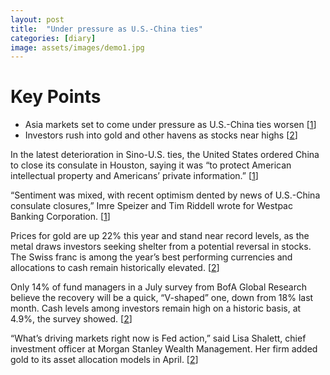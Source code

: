 ```yaml
---
layout: post
title:  "Under pressure as U.S.-China ties"
categories: [diary]
image: assets/images/demo1.jpg
---
```

# Key Points
* Asia markets set to come under pressure as U.S.-China ties worsen [[1]]
* Investors rush into gold and other havens as stocks near highs [[2]]

In the latest deterioration in Sino-U.S. ties, the United States ordered China to close its consulate in Houston, saying it was “to protect American intellectual property and Americans’ private information.” [[1]]

“Sentiment was mixed, with recent optimism dented by news of U.S.-China consulate closures,” Imre Speizer and Tim Riddell wrote for Westpac Banking Corporation. [[1]]

Prices for gold are up 22% this year and stand near record levels, as the metal draws investors seeking shelter from a potential reversal in stocks. The Swiss franc is among the year’s best performing currencies and allocations to cash remain historically elevated. [[2]]

Only 14% of fund managers in a July survey from BofA Global Research believe the recovery will be a quick, “V-shaped” one, down from 18% last month. Cash levels among investors remain high on a historic basis, at 4.9%, the survey showed. [[2]]

“What’s driving markets right now is Fed action,” said Lisa Shalett, chief investment officer at Morgan Stanley Wealth Management. Her firm added gold to its asset allocation models in April. [[2]]


[1]: https://www.reuters.com/article/us-global-markets/asia-markets-set-to-come-under-pressure-as-u-s-china-ties-worsen-idUSKCN24N35U "under pressure as U.S.-China ties worsen"

[2]: https://www.reuters.com/article/us-health-coronavirus-havens-analysis/fear-factor-investors-rush-into-gold-and-other-havens-as-stocks-near-highs-idUSKCN24N2IJ "Investors rush into gold"
